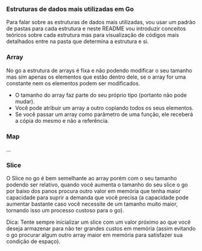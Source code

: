 ### Estruturas de dados mais utilizadas em Go

Para falar sobre as estruturas de dados mais utilizadas, vou usar um padrão de pastas para cada estrutura e neste README vou introduzir conceitos teóricos sobre cada estrutura mas para visualização de códigos mais detalhados entre na pasta que determina a estrutura e si.

### Array

No go a estrutura de arrays é fixa e não podendo modificar o seu tamanho mas sim apenas os elementos que estão dentro dele, se o array for uma constante nem os elementos podem ser modificados.

- O tamanho do array faz parte do seu próprio tipo (portanto não pode mudar).
- Você pode atribuir um array a outro copiando todos os seus elementos.
- Se você passar um array como parâmetro de uma função, ele receberá a cópia do mesmo e não a referência.

### Map

...

### Slice

O Slice no go é bem semelhante ao array porém com o seu tamanho podendo ser relativo, quando você aumenta o tamanho do seu slice o go por baixo dos panos procura outro valor em memória que tenha maior capacidade para suprir a demanda que você precisa (a capacidade pode aumentar bastante caso você necessite de um tamanho muito maior, tornando isso um processo custoso para o go).

Dica: Tente sempre inicializar um slice com um valor próximo ao que você deseja armazenar para não ter grandes custos em memória (assim evitando o go procurar algum outro array maior em memória para satisfazer sua condição de espaço).